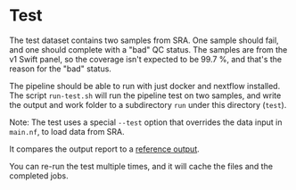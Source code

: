 # Test

The test dataset contains two samples from SRA. One sample should fail, and one should complete with a "bad" QC status.
The samples are from the v1 Swift panel, so the coverage isn't expected to be 99.7 %, and that's the reason for the
"bad" status. 

The pipeline should be able to run with just docker and nextflow installed.
The script `run-test.sh` will run the pipeline test on two samples, and write the output and work folder to a
subdirectory `run` under this directory (`test`).

Note: The test uses a special `--test` option that overrides the data input in `main.nf`, to load data from 
SRA.

It compares the output report to a [reference output](fasit/report_v8.tsv).

You can re-run the test multiple times, and it will cache the files and the completed jobs.
